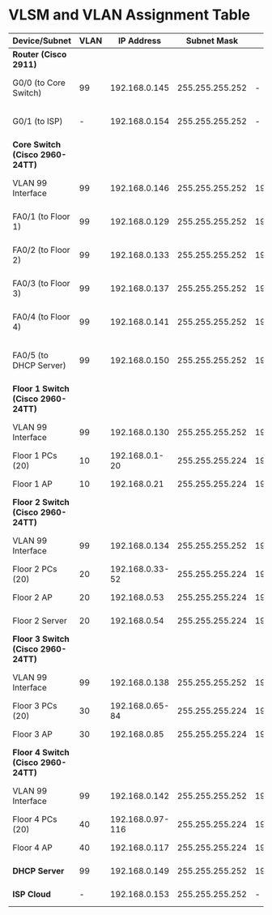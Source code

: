 # VLSM and VLAN Assignment Table

| Device/Subnet | VLAN | IP Address | Subnet Mask | Gateway | Subnet Range | Role |
|---------------|------|------------|-------------|---------|--------------|------|
| **Router (Cisco 2911)** | | | | | | |
| G0/0 (to Core Switch) | 99 | 192.168.0.145 | 255.255.255.252 | - | 192.168.0.144-147 | Router-to-Core Link |
| G0/1 (to ISP) | - | 192.168.0.154 | 255.255.255.252 | - | 192.168.0.152-155 | ISP WAN Link |
| **Core Switch (Cisco 2960-24TT)** | | | | | | |
| VLAN 99 Interface | 99 | 192.168.0.146 | 255.255.255.252 | 192.168.0.145 | 192.168.0.144-147 | Router-to-Core Link |
| FA0/1 (to Floor 1) | 99 | 192.168.0.129 | 255.255.255.252 | 192.168.0.145 | 192.168.0.128-131 | Core-to-Floor 1 Link |
| FA0/2 (to Floor 2) | 99 | 192.168.0.133 | 255.255.255.252 | 192.168.0.145 | 192.168.0.132-135 | Core-to-Floor 2 Link |
| FA0/3 (to Floor 3) | 99 | 192.168.0.137 | 255.255.255.252 | 192.168.0.145 | 192.168.0.136-139 | Core-to-Floor 3 Link |
| FA0/4 (to Floor 4) | 99 | 192.168.0.141 | 255.255.255.252 | 192.168.0.145 | 192.168.0.140-143 | Core-to-Floor 4 Link |
| FA0/5 (to DHCP Server) | 99 | 192.168.0.150 | 255.255.255.252 | 192.168.0.145 | 192.168.0.148-151 | Core-to-DHCP Link |
| **Floor 1 Switch (Cisco 2960-24TT)** | | | | | | |
| VLAN 99 Interface | 99 | 192.168.0.130 | 255.255.255.252 | 192.168.0.145 | 192.168.0.128-131 | Core-to-Floor 1 Link |
| Floor 1 PCs (20) | 10 | 192.168.0.1-20 | 255.255.255.224 | 192.168.0.145 | 192.168.0.0-31 | End Devices |
| Floor 1 AP | 10 | 192.168.0.21 | 255.255.255.224 | 192.168.0.145 | 192.168.0.0-31 | Wireless Access |
| **Floor 2 Switch (Cisco 2960-24TT)** | | | | | | |
| VLAN 99 Interface | 99 | 192.168.0.134 | 255.255.255.252 | 192.168.0.145 | 192.168.0.132-135 | Core-to-Floor 2 Link |
| Floor 2 PCs (20) | 20 | 192.168.0.33-52 | 255.255.255.224 | 192.168.0.145 | 192.168.0.32-63 | End Devices |
| Floor 2 AP | 20 | 192.168.0.53 | 255.255.255.224 | 192.168.0.145 | 192.168.0.32-63 | Wireless Access |
| Floor 2 Server | 20 | 192.168.0.54 | 255.255.255.224 | 192.168.0.145 | 192.168.0.32-63 | Server |
| **Floor 3 Switch (Cisco 2960-24TT)** | | | | | | |
| VLAN 99 Interface | 99 | 192.168.0.138 | 255.255.255.252 | 192.168.0.145 | 192.168.0.136-139 | Core-to-Floor 3 Link |
| Floor 3 PCs (20) | 30 | 192.168.0.65-84 | 255.255.255.224 | 192.168.0.145 | 192.168.0.64-95 | End Devices |
| Floor 3 AP | 30 | 192.168.0.85 | 255.255.255.224 | 192.168.0.145 | 192.168.0.64-95 | Wireless Access |
| **Floor 4 Switch (Cisco 2960-24TT)** | | | | | | |
| VLAN 99 Interface | 99 | 192.168.0.142 | 255.255.255.252 | 192.168.0.145 | 192.168.0.140-143 | Core-to-Floor 4 Link |
| Floor 4 PCs (20) | 40 | 192.168.0.97-116 | 255.255.255.224 | 192.168.0.145 | 192.168.0.96-127 | End Devices |
| Floor 4 AP | 40 | 192.168.0.117 | 255.255.255.224 | 192.168.0.145 | 192.168.0.96-127 | Wireless Access |
| **DHCP Server** | 99 | 192.168.0.149 | 255.255.255.252 | 192.168.0.145 | 192.168.0.148-151 | DHCP Services |
| **ISP Cloud** | - | 192.168.0.153 | 255.255.255.252 | - | 192.168.0.152-155 | WAN Endpoint |